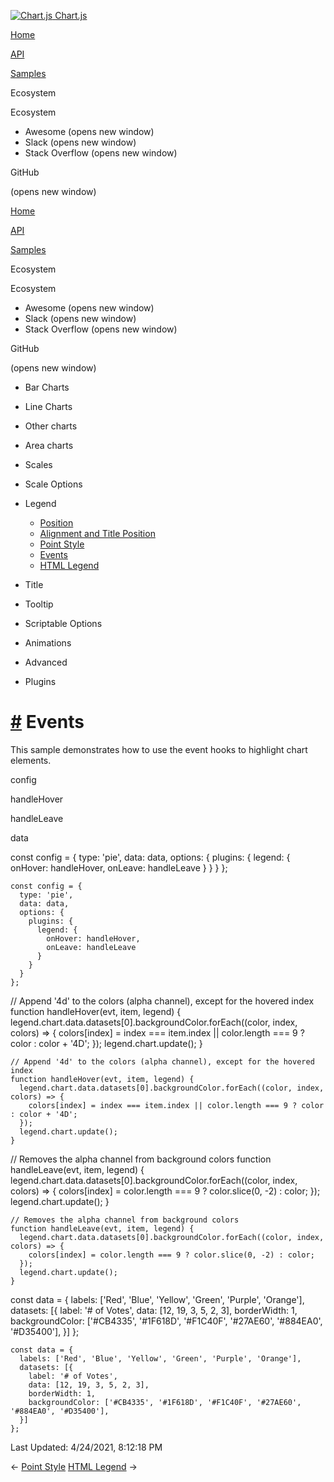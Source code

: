 <a href="/docs/3.2.0/" class="home-link router-link-active"><img src="/docs/3.2.0/favicon.ico" alt="Chart.js" class="logo" /> <span class="site-name can-hide">Chart.js</span></a>

<a href="/docs/3.2.0/" class="nav-link">Home</a>

<a href="/docs/3.2.0/api/" class="nav-link">API</a>

<a href="/docs/3.2.0/samples/" class="nav-link router-link-active">Samples</a>

<span class="title">Ecosystem</span> <span class="arrow down"></span>

<span class="title">Ecosystem</span> <span class="arrow right"></span>

-   Awesome
    <span class="sr-only">(opens new window)</span>
-   Slack
    <span class="sr-only">(opens new window)</span>
-   Stack Overflow
    <span class="sr-only">(opens new window)</span>

GitHub

<span class="sr-only">(opens new window)</span>

<a href="/docs/3.2.0/" class="nav-link">Home</a>

<a href="/docs/3.2.0/api/" class="nav-link">API</a>

<a href="/docs/3.2.0/samples/" class="nav-link router-link-active">Samples</a>

<span class="title">Ecosystem</span> <span class="arrow down"></span>

<span class="title">Ecosystem</span> <span class="arrow right"></span>

-   Awesome
    <span class="sr-only">(opens new window)</span>
-   Slack
    <span class="sr-only">(opens new window)</span>
-   Stack Overflow
    <span class="sr-only">(opens new window)</span>

GitHub

<span class="sr-only">(opens new window)</span>

-   Bar Charts <span class="arrow right"></span>

-   Line Charts <span class="arrow right"></span>

-   Other charts <span class="arrow right"></span>

-   Area charts <span class="arrow right"></span>

-   Scales <span class="arrow right"></span>

-   Scale Options <span class="arrow right"></span>

-   Legend <span class="arrow down"></span>

    -   <a href="/docs/3.2.0/samples/legend/position.html" class="sidebar-link">Position</a>
    -   <a href="/docs/3.2.0/samples/legend/title.html" class="sidebar-link">Alignment and Title Position</a>
    -   <a href="/docs/3.2.0/samples/legend/point-style.html" class="sidebar-link">Point Style</a>
    -   <a href="/docs/3.2.0/samples/legend/events.html" class="active sidebar-link">Events</a>
    -   <a href="/docs/3.2.0/samples/legend/html.html" class="sidebar-link">HTML Legend</a>

-   Title <span class="arrow right"></span>

-   Tooltip <span class="arrow right"></span>

-   Scriptable Options <span class="arrow right"></span>

-   Animations <span class="arrow right"></span>

-   Advanced <span class="arrow right"></span>

-   Plugins <span class="arrow right"></span>

<a href="#events" class="header-anchor">#</a> Events
====================================================

This sample demonstrates how to use the event hooks to highlight chart elements.

config

handleHover

handleLeave

data

<a href="https://github.com/chartjs/Chart.js/blob/master/docs/samples/legend/events.md" class="code-editor-tool fab fa-github fa-lg" title="View on GitHub"></a>

const config = { type: 'pie', data: data, options: { plugins: { legend: { onHover: handleHover, onLeave: handleLeave } } } };

    const config = {
      type: 'pie',
      data: data,
      options: {
        plugins: {
          legend: {
            onHover: handleHover,
            onLeave: handleLeave
          }
        }
      }
    };

// Append '4d' to the colors (alpha channel), except for the hovered index function handleHover(evt, item, legend) { legend.chart.data.datasets\[0\].backgroundColor.forEach((color, index, colors) =&gt; { colors\[index\] = index === item.index || color.length === 9 ? color : color + '4D'; }); legend.chart.update(); }

    // Append '4d' to the colors (alpha channel), except for the hovered index
    function handleHover(evt, item, legend) {
      legend.chart.data.datasets[0].backgroundColor.forEach((color, index, colors) => {
        colors[index] = index === item.index || color.length === 9 ? color : color + '4D';
      });
      legend.chart.update();
    }

// Removes the alpha channel from background colors function handleLeave(evt, item, legend) { legend.chart.data.datasets\[0\].backgroundColor.forEach((color, index, colors) =&gt; { colors\[index\] = color.length === 9 ? color.slice(0, -2) : color; }); legend.chart.update(); }

    // Removes the alpha channel from background colors
    function handleLeave(evt, item, legend) {
      legend.chart.data.datasets[0].backgroundColor.forEach((color, index, colors) => {
        colors[index] = color.length === 9 ? color.slice(0, -2) : color;
      });
      legend.chart.update();
    }

const data = { labels: \['Red', 'Blue', 'Yellow', 'Green', 'Purple', 'Orange'\], datasets: \[{ label: '\# of Votes', data: \[12, 19, 3, 5, 2, 3\], borderWidth: 1, backgroundColor: \['\#CB4335', '\#1F618D', '\#F1C40F', '\#27AE60', '\#884EA0', '\#D35400'\], }\] };

    const data = {
      labels: ['Red', 'Blue', 'Yellow', 'Green', 'Purple', 'Orange'],
      datasets: [{
        label: '# of Votes',
        data: [12, 19, 3, 5, 2, 3],
        borderWidth: 1,
        backgroundColor: ['#CB4335', '#1F618D', '#F1C40F', '#27AE60', '#884EA0', '#D35400'],
      }]
    };

<span class="prefix">Last Updated:</span> <span class="time">4/24/2021, 8:12:18 PM</span>

<span class="prev"> ← <a href="/docs/3.2.0/samples/legend/point-style.html" class="prev">Point Style</a> </span> <span class="next"> [HTML Legend](/docs/3.2.0/samples/legend/html.html) → </span>
